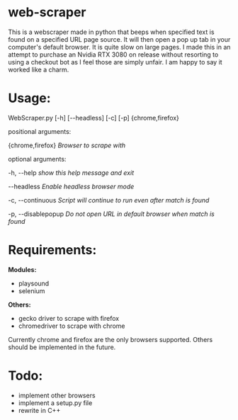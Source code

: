 # web-scraper

This is a webscraper made in python that beeps when specified text is found on a specified URL page source. It will then open a pop up tab in your computer's default browser. It is quite slow on large pages. I made this in an attempt to purchase an Nvidia RTX 3080 on release without resorting to using a checkout bot as I feel those are simply unfair. I am happy to say it worked like a charm.



Usage:
=====

WebScraper.py [-h] [--headless] [-c] [-p] {chrome,firefox}

positional arguments:

  {chrome,firefox}    *Browser to scrape with*
  
optional arguments:

  -h, --help          *show this help message and exit*
  
  --headless          *Enable headless browser mode*
  
  -c, --continuous    *Script will continue to run even after match is found*
  
  -p, --disablepopup  *Do not open URL in default browser when match is found*




Requirements:
=====

**Modules:**
* playsound
* selenium

**Others:**
* gecko driver to scrape with firefox
* chromedriver to scrape with chrome

Currently chrome and firefox are the only browsers supported. Others should be implemented in the future.



Todo:
=====
* implement other browsers
* implement a setup.py file
* rewrite in C++
